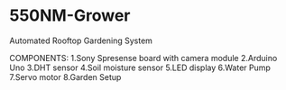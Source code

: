 # 550NM-Grower
Automated Rooftop Gardening System

COMPONENTS:
1.Sony Spresense board with camera module 
2.Arduino Uno 
3.DHT sensor 
4.Soil moisture sensor
5.LED display 
6.Water Pump
7.Servo motor
8.Garden Setup
